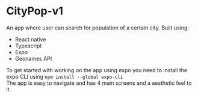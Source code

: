 # CityPop-v1
An app where user can search for population of a certain city. Built using:
<ul>
  <li>React native</li>
  <li>Typescript</li>
  <li>Expo</li>
  <li>Geonames API</li>
</ul>
To get started with working on the app using expo you need to install the expo CLI using 
<code>npm install --global expo-cli</code>
<br />The app is easy to navigate and has 4 main screens and a aesthetic feel to it.

